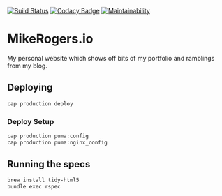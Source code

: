 [![Build Status](https://travis-ci.org/MikeRogers0/MikeRogersIO.svg?branch=master)](https://travis-ci.org/MikeRogers0/MikeRogersIO)
[![Codacy Badge](https://api.codacy.com/project/badge/Grade/df7d23ccf98c47179b1eec1d72568785)](https://www.codacy.com/app/MikeRogers0/MikeRogersIO?utm_source=github.com&amp;utm_medium=referral&amp;utm_content=MikeRogers0/MikeRogersIO&amp;utm_campaign=Badge_Grade)
[![Maintainability](https://api.codeclimate.com/v1/badges/6f1ddb38ace46bf6ff07/maintainability)](https://codeclimate.com/github/MikeRogers0/MikeRogersIO/maintainability)

# MikeRogers.io

My personal website which shows off bits of my portfolio and ramblings from my blog.

## Deploying

```bash
cap production deploy
```

### Deploy Setup

```bash
cap production puma:config
cap production puma:nginx_config
```

## Running the specs

```bash
brew install tidy-html5
bundle exec rspec
```
